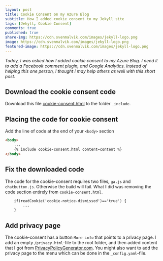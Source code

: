 ```yaml
---
layout: post
title: Cookie Consent on my Azure Blog
subtitle: How I added cookie consent to my Jekyll site
tags: [Jekyll, Cookie Consent]
comments: true
published: true
share-img: https://cdn.svenmalvik.com/images/jekyll-logo.png
image: https://cdn.svenmalvik.com/images/jekyll-logo.png
featured-image: https://cdn.svenmalvik.com/images/jekyll-logo.png
---
```


*Today, I was asked how I added cookie consent to my Azure Blog. I need it to add a Facebook comment plugin, and Google Analytics. Instead of helping this one person, I thought I may help others as well with this short post.*

## Download the cookie consent code

Download this file [cookie-consent.html](https://raw.githubusercontent.com/jhvanderschee/jekyllcodex/gh-pages/_includes/cookie-consent.html) to the folder `_include`.

## Placing the code for cookie consent

Add the line of code at the end of your `<body>` section
```html
<body>
    ...
    {% include cookie-consent.html content=content %}
</body>
```

## Fix the downloaded code

The code for the cookie-consent requires two files, `ga.js` and `chatbutton.js`. Otherwise the build will fail. What I did was removing the code section entirely from `cookie-consent.html`.

```html
    if(readCookie('cookie-notice-dismissed')=='true') {
        ...
    }
```

## Add privacy page

The cookie-consent has a button `More info` that points to a privacy page. I add an empty `/privacy.html`-file to the root folder, and then added content that I got from [PrivacyPolicyGenerator.com](https://www.privacypolicygenerator.info/). You might also want to add the privacy page to the menu which can be done in the `_config.yaml`-file.
